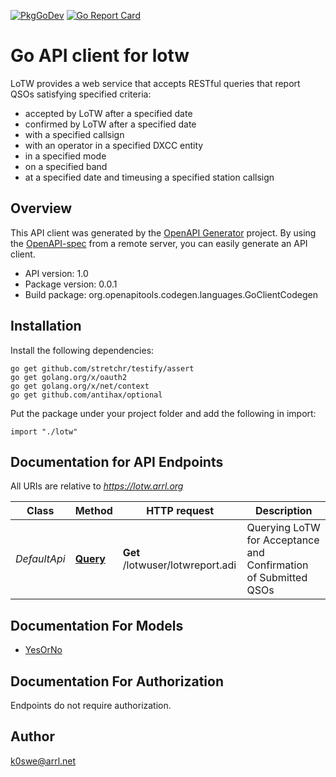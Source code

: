 [![PkgGoDev](https://pkg.go.dev/badge/github.com/k0swe/lotw-qsl)](https://pkg.go.dev/github.com/k0swe/lotw-qsl)
[![Go Report Card](https://goreportcard.com/badge/github.com/k0swe/lotw-qsl)](https://goreportcard.com/report/github.com/k0swe/lotw-qsl)

# Go API client for lotw

LoTW provides a web service that accepts RESTful queries that report QSOs
  satisfying specified criteria:

  * accepted by LoTW after a specified date
  * confirmed by LoTW after a specified date
  * with a specified callsign
  * with an operator in a specified DXCC entity
  * in a specified mode
  * on a specified band
  * at a specified date and timeusing a specified station callsign

## Overview
This API client was generated by the [OpenAPI Generator](https://openapi-generator.tech) project.  By using the [OpenAPI-spec](https://www.openapis.org/) from a remote server, you can easily generate an API client.

- API version: 1.0
- Package version: 0.0.1
- Build package: org.openapitools.codegen.languages.GoClientCodegen

## Installation

Install the following dependencies:

```shell
go get github.com/stretchr/testify/assert
go get golang.org/x/oauth2
go get golang.org/x/net/context
go get github.com/antihax/optional
```

Put the package under your project folder and add the following in import:

```golang
import "./lotw"
```

## Documentation for API Endpoints

All URIs are relative to *https://lotw.arrl.org*

Class | Method | HTTP request | Description
------------ | ------------- | ------------- | -------------
*DefaultApi* | [**Query**](docs/DefaultApi.md#query) | **Get** /lotwuser/lotwreport.adi | Querying LoTW for Acceptance and Confirmation of Submitted QSOs


## Documentation For Models

 - [YesOrNo](docs/YesOrNo.md)


## Documentation For Authorization

 Endpoints do not require authorization.



## Author

k0swe@arrl.net

